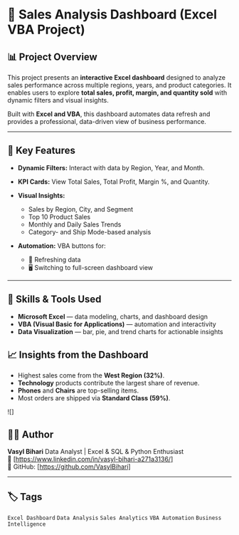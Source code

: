 # 🧾 Sales Analysis Dashboard (Excel VBA Project)

## 📊 Project Overview

This project presents an **interactive Excel dashboard** designed to analyze sales performance across multiple regions, years, and product categories.
It enables users to explore **total sales, profit, margin, and quantity sold** with dynamic filters and visual insights.

Built with **Excel and VBA**, this dashboard automates data refresh and provides a professional, data-driven view of business performance.

---

## 🚀 Key Features

* **Dynamic Filters:** Interact with data by Region, Year, and Month.
* **KPI Cards:** View Total Sales, Total Profit, Margin %, and Quantity.
* **Visual Insights:**

  * Sales by Region, City, and Segment
  * Top 10 Product Sales
  * Monthly and Daily Sales Trends
  * Category- and Ship Mode-based analysis
* **Automation:** VBA buttons for:

  * 🔄 Refreshing data
  * 🖥️ Switching to full-screen dashboard view

---

## 🧠 Skills & Tools Used

* **Microsoft Excel** — data modeling, charts, and dashboard design
* **VBA (Visual Basic for Applications)** — automation and interactivity
* **Data Visualization** — bar, pie, and trend charts for actionable insights


## 📈 Insights from the Dashboard

* Highest sales come from the **West Region (32%)**.
* **Technology** products contribute the largest share of revenue.
* **Phones** and **Chairs** are top-selling items.
* Most orders are shipped via **Standard Class (59%)**.

![]

## 🧑‍💻 Author

**Vasyl Bihari**
Data Analyst | Excel & SQL & Python Enthusiast  
📧 [https://www.linkedin.com/in/vasyl-bihari-a271a3136/]  
💼 GitHub: [https://github.com/VasylBihari]   

---

## 🏷️ Tags
`Excel Dashboard` `Data Analysis` `Sales Analytics` `VBA Automation` `Business Intelligence`

